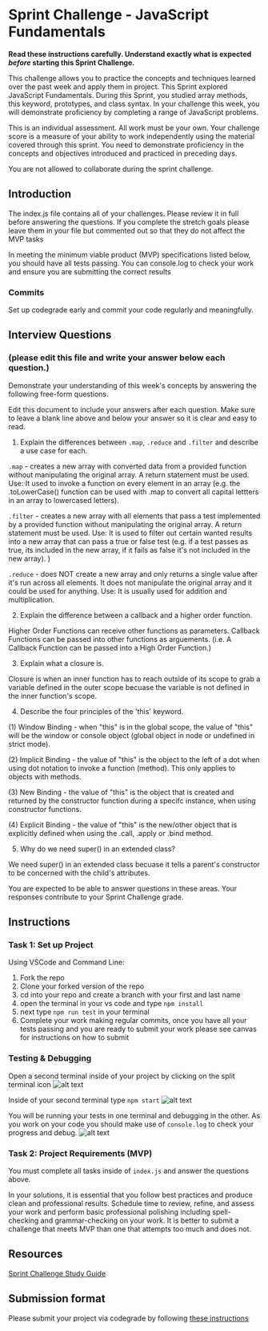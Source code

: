 # Sprint Challenge - JavaScript Fundamentals

**Read these instructions carefully. Understand exactly what is expected _before_ starting this Sprint Challenge.**

This challenge allows you to practice the concepts and techniques learned over the past week and apply them in project. This Sprint explored JavaScript Fundamentals. During this Sprint, you studied array methods, this keyword, prototypes, and class syntax. In your challenge this week, you will demonstrate proficiency by completing a range of JavaScript problems.

This is an individual assessment. All work must be your own. Your challenge score is a measure of your ability to work independently using the material covered through this sprint. You need to demonstrate proficiency in the concepts and objectives introduced and practiced in preceding days.

You are not allowed to collaborate during the sprint challenge. 

## Introduction

The index.js file contains all of your challenges. Please review it in full before answering the questions. If you complete the stretch goals please leave them in your file but commented out so that they do not affect the MVP tasks 

In meeting the minimum viable product (MVP) specifications listed below, you should have all tests passing. You can console.log to check your work and ensure you are submitting the correct results 

### Commits

Set up codegrade early and commit your code regularly and meaningfully. 

## Interview Questions
### (please edit this file and write your answer below each question.)
Demonstrate your understanding of this week's concepts by answering the following free-form questions.

Edit this document to include your answers after each question. Make sure to leave a blank line above and below your answer so it is clear and easy to read.

1. Explain the differences between `.map`, `.reduce` and `.filter` and describe a use case for each. 


`.map` - creates a new array with converted data from a provided function without manipulating the original array. A return statement must be used.
Use: It used to invoke a function on every element in an array (e.g. the .toLowerCase() function can be used with .map to convert all capital lettters in an array to lowercased letters).

`.filter` - creates a new array with all elements that pass a test implemented by a provided function without manipulating the original array. A return statement must be used. 
Use: It is used to filter out certain wanted results into a new array that can pass a true or false test (e.g. if a test passes as true, its included in the new array, if it fails as false it's not included in the new array). )

`.reduce` - does NOT create a new array and only returns a single value after it's run across all elements. It does not manipulate the original array and it could be used for anything. 
Use: It is usually used for addition and multiplication.


2. Explain the difference between a callback and a higher order function.


Higher Order Functions can receive other functions as parameters. 
Callback Functions can be passed into other functions as arguements.
(i.e. A Callback Function can be passed into a High Order Function.)


3. Explain what a closure is.


Closure is when an inner function has to reach outside of its scope to grab a variable defined in the outer scope becuase the variable is not defined in the inner function's scope.


4. Describe the four principles of the 'this' keyword.


 (1) Window Binding - when "this" is in the global scope, the value of "this" will be the window or console object (global object in node or undefined in strict mode).

 (2) Implicit Binding - the value of "this" is the object to the left of a dot when using dot notation to invoke a function (method). This only applies to objects with methods.

 (3) New Binding - the value of "this" is the object that is created and returned by the constructor function during a specifc instance, when using constructor functions.
 
 (4) Explicit Binding - the value of "this" is the new/other object that is explicitly defined when using the .call, .apply or .bind method.
  

5. Why do we need super() in an extended class?


We need super() in an extended class becuase it tells a parent's constructor to be concerned with the child's attributes.


You are expected to be able to answer questions in these areas. Your responses contribute to your Sprint Challenge grade. 

## Instructions

### Task 1: Set up Project

Using VSCode and Command Line:


1. Fork the repo
2. Clone your forked version of the repo
3. cd into your repo and create a branch with your first and last name
4. open the terminal in your vs code and type `npm install`
5. next type `npm run test` in your terminal
6. Complete your work making regular commits, once you have all your tests passing and you are ready to submit your work please see canvas for instructions on how to submit

### Testing & Debugging

Open a second terminal inside of your project by clicking on the split terminal icon
![alt text](assets/split_terminal.png "Split Terminal")

Inside of your second terminal type `npm start` 
![alt text](assets/npm_start.png "type npm start")

You will be running your tests in one terminal and debugging in the other. As you work on your code you should make use of `console.log` to check your progress and debug.
![alt text](assets/tests_debug_terminal_final.png "your terminal should look like this")

### Task 2: Project Requirements (MVP)

You must complete all tasks inside of `index.js` and answer the questions above.

In your solutions, it is essential that you follow best practices and produce clean and professional results. Schedule time to review, refine, and assess your work and perform basic professional polishing including spell-checking and grammar-checking on your work. It is better to submit a challenge that meets MVP than one that attempts too much and does not.

## Resources
 
 [Sprint Challenge Study Guide](https://www.notion.so/lambdaschool/Unit-1-Sprint-3-Study-Guide-033a9a00659a4ef98c12eb97e49a6110)

## Submission format

Please submit your project via codegrade by following [these instructions](https://www.notion.so/lambdaschool/Submitting-an-assignment-via-Code-Grade-A-Step-by-Step-Walkthrough-07bd65f5f8364e709ecb5064735ce374)

